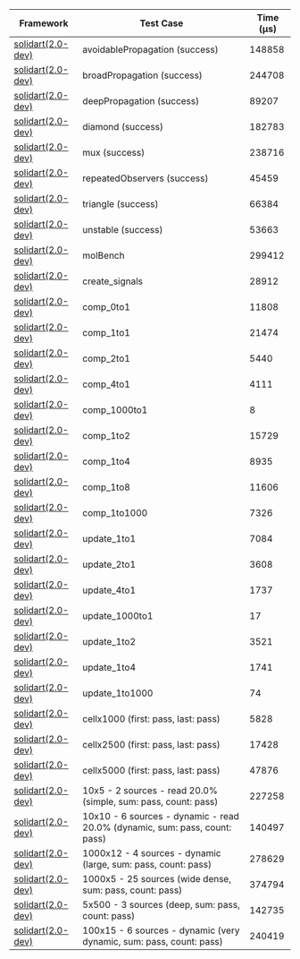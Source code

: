 | Framework | Test Case | Time (μs) |
| --- | --- | --- |
| [solidart(2.0-dev)](https://github.com/nank1ro/solidart/tree/dev) | avoidablePropagation (success) | 148858 |
| [solidart(2.0-dev)](https://github.com/nank1ro/solidart/tree/dev) | broadPropagation (success) | 244708 |
| [solidart(2.0-dev)](https://github.com/nank1ro/solidart/tree/dev) | deepPropagation (success) | 89207 |
| [solidart(2.0-dev)](https://github.com/nank1ro/solidart/tree/dev) | diamond (success) | 182783 |
| [solidart(2.0-dev)](https://github.com/nank1ro/solidart/tree/dev) | mux (success) | 238716 |
| [solidart(2.0-dev)](https://github.com/nank1ro/solidart/tree/dev) | repeatedObservers (success) | 45459 |
| [solidart(2.0-dev)](https://github.com/nank1ro/solidart/tree/dev) | triangle (success) | 66384 |
| [solidart(2.0-dev)](https://github.com/nank1ro/solidart/tree/dev) | unstable (success) | 53663 |
| [solidart(2.0-dev)](https://github.com/nank1ro/solidart/tree/dev) | molBench | 299412 |
| [solidart(2.0-dev)](https://github.com/nank1ro/solidart/tree/dev) | create_signals | 28912 |
| [solidart(2.0-dev)](https://github.com/nank1ro/solidart/tree/dev) | comp_0to1 | 11808 |
| [solidart(2.0-dev)](https://github.com/nank1ro/solidart/tree/dev) | comp_1to1 | 21474 |
| [solidart(2.0-dev)](https://github.com/nank1ro/solidart/tree/dev) | comp_2to1 | 5440 |
| [solidart(2.0-dev)](https://github.com/nank1ro/solidart/tree/dev) | comp_4to1 | 4111 |
| [solidart(2.0-dev)](https://github.com/nank1ro/solidart/tree/dev) | comp_1000to1 | 8 |
| [solidart(2.0-dev)](https://github.com/nank1ro/solidart/tree/dev) | comp_1to2 | 15729 |
| [solidart(2.0-dev)](https://github.com/nank1ro/solidart/tree/dev) | comp_1to4 | 8935 |
| [solidart(2.0-dev)](https://github.com/nank1ro/solidart/tree/dev) | comp_1to8 | 11606 |
| [solidart(2.0-dev)](https://github.com/nank1ro/solidart/tree/dev) | comp_1to1000 | 7326 |
| [solidart(2.0-dev)](https://github.com/nank1ro/solidart/tree/dev) | update_1to1 | 7084 |
| [solidart(2.0-dev)](https://github.com/nank1ro/solidart/tree/dev) | update_2to1 | 3608 |
| [solidart(2.0-dev)](https://github.com/nank1ro/solidart/tree/dev) | update_4to1 | 1737 |
| [solidart(2.0-dev)](https://github.com/nank1ro/solidart/tree/dev) | update_1000to1 | 17 |
| [solidart(2.0-dev)](https://github.com/nank1ro/solidart/tree/dev) | update_1to2 | 3521 |
| [solidart(2.0-dev)](https://github.com/nank1ro/solidart/tree/dev) | update_1to4 | 1741 |
| [solidart(2.0-dev)](https://github.com/nank1ro/solidart/tree/dev) | update_1to1000 | 74 |
| [solidart(2.0-dev)](https://github.com/nank1ro/solidart/tree/dev) | cellx1000 (first: pass, last: pass) | 5828 |
| [solidart(2.0-dev)](https://github.com/nank1ro/solidart/tree/dev) | cellx2500 (first: pass, last: pass) | 17428 |
| [solidart(2.0-dev)](https://github.com/nank1ro/solidart/tree/dev) | cellx5000 (first: pass, last: pass) | 47876 |
| [solidart(2.0-dev)](https://github.com/nank1ro/solidart/tree/dev) | 10x5 - 2 sources - read 20.0% (simple, sum: pass, count: pass) | 227258 |
| [solidart(2.0-dev)](https://github.com/nank1ro/solidart/tree/dev) | 10x10 - 6 sources - dynamic - read 20.0% (dynamic, sum: pass, count: pass) | 140497 |
| [solidart(2.0-dev)](https://github.com/nank1ro/solidart/tree/dev) | 1000x12 - 4 sources - dynamic (large, sum: pass, count: pass) | 278629 |
| [solidart(2.0-dev)](https://github.com/nank1ro/solidart/tree/dev) | 1000x5 - 25 sources (wide dense, sum: pass, count: pass) | 374794 |
| [solidart(2.0-dev)](https://github.com/nank1ro/solidart/tree/dev) | 5x500 - 3 sources (deep, sum: pass, count: pass) | 142735 |
| [solidart(2.0-dev)](https://github.com/nank1ro/solidart/tree/dev) | 100x15 - 6 sources - dynamic (very dynamic, sum: pass, count: pass) | 240419 |
